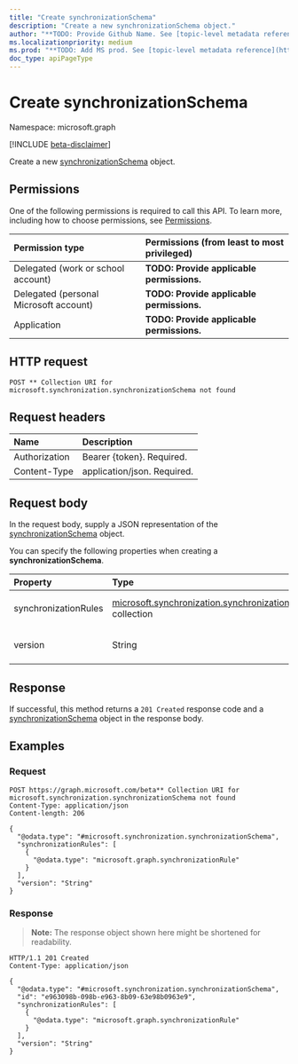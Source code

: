 ```yaml
---
title: "Create synchronizationSchema"
description: "Create a new synchronizationSchema object."
author: "**TODO: Provide Github Name. See [topic-level metadata reference](https://msgo.azurewebsites.net/add/document/guidelines/metadata.html#topic-level-metadata)**"
ms.localizationpriority: medium
ms.prod: "**TODO: Add MS prod. See [topic-level metadata reference](https://msgo.azurewebsites.net/add/document/guidelines/metadata.html#topic-level-metadata)**"
doc_type: apiPageType
---
```


# Create synchronizationSchema
Namespace: microsoft.graph

[!INCLUDE [beta-disclaimer](../../includes/beta-disclaimer.md)]

Create a new [synchronizationSchema](../resources/synchronizationschema.md) object.

## Permissions
One of the following permissions is required to call this API. To learn more, including how to choose permissions, see [Permissions](/graph/permissions-reference).

|Permission type|Permissions (from least to most privileged)|
|:---|:---|
|Delegated (work or school account)|**TODO: Provide applicable permissions.**|
|Delegated (personal Microsoft account)|**TODO: Provide applicable permissions.**|
|Application|**TODO: Provide applicable permissions.**|

## HTTP request

<!-- {
  "blockType": "ignored"
}
-->
``` http
POST ** Collection URI for microsoft.synchronization.synchronizationSchema not found
```

## Request headers
|Name|Description|
|:---|:---|
|Authorization|Bearer {token}. Required.|
|Content-Type|application/json. Required.|

## Request body
In the request body, supply a JSON representation of the [synchronizationSchema](../resources/synchronizationschema.md) object.

You can specify the following properties when creating a **synchronizationSchema**.

|Property|Type|Description|
|:---|:---|:---|
|synchronizationRules|[microsoft.synchronization.synchronizationRule](../resources/synchronizationrule.md) collection|**TODO: Add Description** Optional.|
|version|String|**TODO: Add Description** Optional.|



## Response

If successful, this method returns a `201 Created` response code and a [synchronizationSchema](../resources/synchronizationschema.md) object in the response body.

## Examples

### Request
<!-- {
  "blockType": "request",
  "name": "create_synchronizationschema_from_"
}
-->
``` http
POST https://graph.microsoft.com/beta** Collection URI for microsoft.synchronization.synchronizationSchema not found
Content-Type: application/json
Content-length: 206

{
  "@odata.type": "#microsoft.synchronization.synchronizationSchema",
  "synchronizationRules": [
    {
      "@odata.type": "microsoft.graph.synchronizationRule"
    }
  ],
  "version": "String"
}
```


### Response
>**Note:** The response object shown here might be shortened for readability.
<!-- {
  "blockType": "response",
  "truncated": true,
  "@odata.type": "microsoft.synchronization.synchronizationSchema"
}
-->
``` http
HTTP/1.1 201 Created
Content-Type: application/json

{
  "@odata.type": "#microsoft.synchronization.synchronizationSchema",
  "id": "e963098b-098b-e963-8b09-63e98b0963e9",
  "synchronizationRules": [
    {
      "@odata.type": "microsoft.graph.synchronizationRule"
    }
  ],
  "version": "String"
}
```

